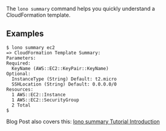 The `lono summary` command helps you quickly understand a CloudFormation template.

## Examples

    $ lono summary ec2
    => CloudFormation Template Summary:
    Parameters:
    Required:
      KeyName (AWS::EC2::KeyPair::KeyName)
    Optional:
      InstanceType (String) Default: t2.micro
      SSHLocation (String) Default: 0.0.0.0/0
    Resources:
      1 AWS::EC2::Instance
      1 AWS::EC2::SecurityGroup
      2 Total
    $

Blog Post also covers this: [lono summary Tutorial Introduction](https://blog.boltops.com/2017/09/18/lono-inspect-summary-tutorial-introduction)
